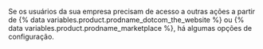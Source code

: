 Se os usuários da sua empresa precisam de acesso a outras ações a partir de {% data variables.product.prodname_dotcom_the_website %} ou {% data variables.product.prodname_marketplace %}, há algumas opções de configuração.
